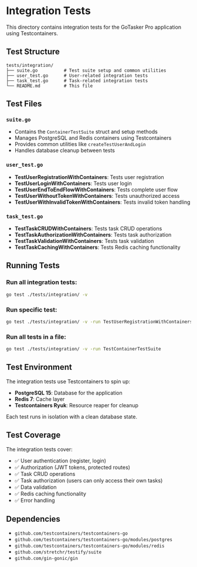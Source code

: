 # Integration Tests

This directory contains integration tests for the GoTasker Pro application using Testcontainers.

## Test Structure

```
tests/integration/
├── suite.go          # Test suite setup and common utilities
├── user_test.go      # User-related integration tests
├── task_test.go      # Task-related integration tests
└── README.md         # This file
```

## Test Files

### `suite.go`
- Contains the `ContainerTestSuite` struct and setup methods
- Manages PostgreSQL and Redis containers using Testcontainers
- Provides common utilities like `createTestUserAndLogin`
- Handles database cleanup between tests

### `user_test.go`
- **TestUserRegistrationWithContainers**: Tests user registration
- **TestUserLoginWithContainers**: Tests user login
- **TestUserEndToEndFlowWithContainers**: Tests complete user flow
- **TestUserWithoutTokenWithContainers**: Tests unauthorized access
- **TestUserWithInvalidTokenWithContainers**: Tests invalid token handling

### `task_test.go`
- **TestTaskCRUDWithContainers**: Tests task CRUD operations
- **TestTaskAuthorizationWithContainers**: Tests task authorization
- **TestTaskValidationWithContainers**: Tests task validation
- **TestTaskCachingWithContainers**: Tests Redis caching functionality

## Running Tests

### Run all integration tests:
```bash
go test ./tests/integration/ -v
```

### Run specific test:
```bash
go test ./tests/integration/ -v -run TestUserRegistrationWithContainers
```

### Run all tests in a file:
```bash
go test ./tests/integration/ -v -run TestContainerTestSuite
```

## Test Environment

The integration tests use Testcontainers to spin up:
- **PostgreSQL 15**: Database for the application
- **Redis 7**: Cache layer
- **Testcontainers Ryuk**: Resource reaper for cleanup

Each test runs in isolation with a clean database state.

## Test Coverage

The integration tests cover:
- ✅ User authentication (register, login)
- ✅ Authorization (JWT tokens, protected routes)
- ✅ Task CRUD operations
- ✅ Task authorization (users can only access their own tasks)
- ✅ Data validation
- ✅ Redis caching functionality
- ✅ Error handling

## Dependencies

- `github.com/testcontainers/testcontainers-go`
- `github.com/testcontainers/testcontainers-go/modules/postgres`
- `github.com/testcontainers/testcontainers-go/modules/redis`
- `github.com/stretchr/testify/suite`
- `github.com/gin-gonic/gin`
